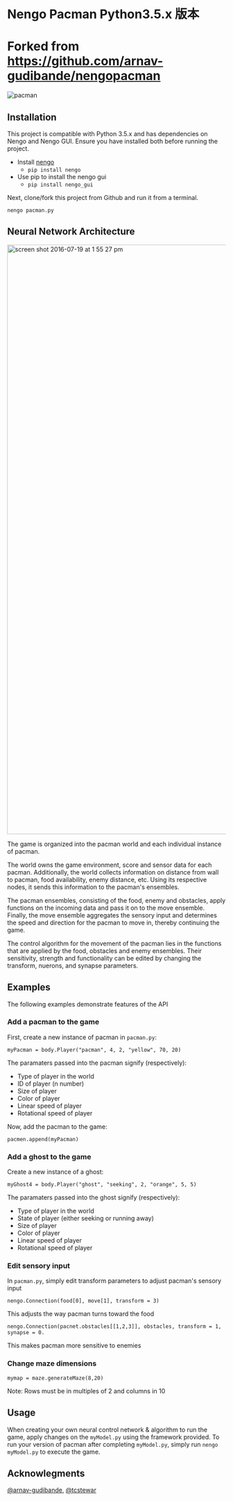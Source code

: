 # Nengo Pacman Python3.5.x 版本

# Forked from https://github.com/arnav-gudibande/nengopacman

![pacman](https://cloud.githubusercontent.com/assets/15108659/16967655/ecd43682-4dbe-11e6-9c5c-04300d215cc0.gif)

## Installation

This project is compatible with Python 3.5.x and has dependencies on Nengo and Nengo GUI. Ensure you have installed both before running the project.

* Install [nengo](https://github.com/nengo/nengo)
  * `pip install nengo`
* Use pip to install the nengo gui
  * `pip install nengo_gui`

Next, clone/fork this project from Github and run it from a terminal.

 `nengo pacman.py`
 

## Neural Network Architecture

<img width="1358" alt="screen shot 2016-07-19 at 1 55 27 pm" src="https://cloud.githubusercontent.com/assets/15108659/16966338/fad4e19c-4db8-11e6-9fc4-72757f9dcb98.png">

The game is organized into the pacman world and each individual instance of pacman.

The world owns the game environment, score and sensor data for each pacman. Additionally, the world collects information on distance from wall to pacman, food availability, enemy distance, etc. Using its respective nodes, it sends this information to the pacman's ensembles.

The pacman ensembles, consisting of the food, enemy and obstacles, apply functions on the incoming data and pass it on to the move ensemble. Finally, the move ensemble aggregates the sensory input and determines the speed and direction for the pacman to move in, thereby continuing the game.

The control algorithm for the movement of the pacman lies in the functions that are applied by the food, obstacles and enemy ensembles. Their sensitivity, strength and functionality can be edited by changing the transform, nuerons, and synapse parameters.

## Examples

The following examples demonstrate features of the API

### Add a pacman to the game

First, create a new instance of pacman in `pacman.py`:

`myPacman = body.Player("pacman", 4, 2, "yellow", 70, 20)`

The paramaters passed into the pacman signify (respectively):
* Type of player in the world
* ID of player (n number)
* Size of player
* Color of player
* Linear speed of player
* Rotational speed of player

Now, add the pacman to the game:

`pacmen.append(myPacman)`

### Add a ghost to the game

Create a new instance of a ghost:

`myGhost4 = body.Player("ghost", "seeking", 2, "orange", 5, 5)`

The paramaters passed into the ghost signify (respectively):
* Type of player in the world
* State of player (either seeking or running away)
* Size of player
* Color of player
* Linear speed of player
* Rotational speed of player

### Edit sensory input

In `pacman.py`, simply edit transform parameters to adjust pacman's sensory input

`nengo.Connection(food[0], move[1], transform = 3)`

This adjusts the way pacman turns toward the food


`nengo.Connection(pacnet.obstacles[[1,2,3]], obstacles, transform = 1, synapse = 0.`

This makes pacman more sensitive to enemies

### Change maze dimensions

`mymap = maze.generateMaze(8,20)`

Note: Rows must be in multiples of 2 and columns in 10

## Usage

When creating your own neural control network & algorithm to run the game, apply changes on the `myModel.py` using the framework provided. To run your version of pacman after completing `myModel.py`, simply run `nengo myModel.py` to execute the game.

## Acknowlegments

[@arnav-gudibande](https://github.com/arnav-gudibande), [@tcstewar](https://github.com/tcstewar)
